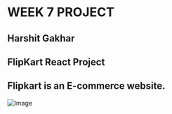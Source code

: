 # WEEK 7 PROJECT

## Harshit Gakhar

## FlipKart React Project

## Flipkart is an E-commerce website.

![Image ](https://i.imgur.com/RzwvJAt.png)
